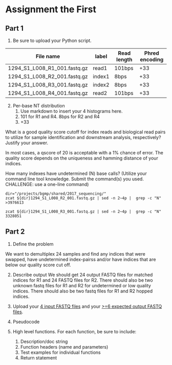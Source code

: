 # Assignment the First

## Part 1
1. Be sure to upload your Python script.

| File name | label | Read length | Phred encoding |
|---|---|---|---|
| 1294_S1_L008_R1_001.fastq.gz | read1 | 101bps | +33 |
| 1294_S1_L008_R2_001.fastq.gz | index1 | 8bps | +33 |
| 1294_S1_L008_R3_001.fastq.gz | index2 | 8bps | +33 |
| 1294_S1_L008_R4_001.fastq.gz | read2 | 101bps | +33 |

2. Per-base NT distribution
    1. Use markdown to insert your 4 histograms here.
    2. 101 for R1 and R4. 8bps for R2 and R4
    3. +33


What is a good quality score cutoff for index reads and biological read pairs to utilize for sample identification and downstream analysis, respectively? Justify your answer.

In most cases, a qscore of 20 is acceptable with a 1% chance of error. The quality score depends on the uniqueness and hamming distance of your indices. 

How many indexes have undetermined (N) base calls? (Utilize your command line tool knowledge. Submit the command(s) you used. CHALLENGE: use a one-line command)

```
dir="/projects/bgmp/shared/2017_sequencing/"
zcat ${dir}1294_S1_L008_R2_001.fastq.gz | sed -n 2~4p |  grep -c "N"
>3976613

zcat ${dir}1294_S1_L008_R3_001.fastq.gz | sed -n 2~4p |  grep -c "N"
3328051
```

    
## Part 2
1. Define the problem

We want to demultiplex 24 samples and find any indices that were swapped, have undetermined index-pairss and/or have indices that are below our quality score cut off.  

2. Describe output
We should get 24 output FASTQ files for matched indices for R1 and 24 FASTQ files for R2. There should also be two unknown fastq files for R1 and R2 for undetermined or low quality indices. There should also be two fastq files for R1 and R2 hopped indices. 

5. Upload your [4 input FASTQ files](../TEST-input_FASTQ) and your [>=6 expected output FASTQ files](../TEST-output_FASTQ).
6. Pseudocode
7. High level functions. For each function, be sure to include:
    1. Description/doc string
    2. Function headers (name and parameters)
    3. Test examples for individual functions
    4. Return statement
